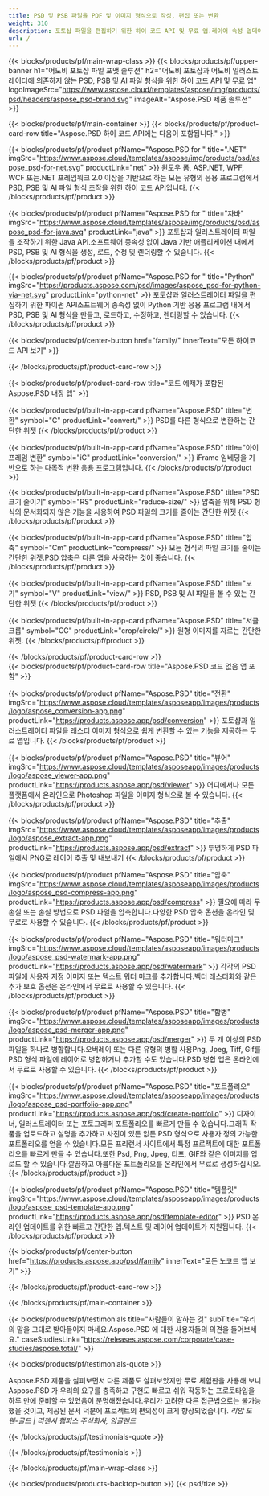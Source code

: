 ```yaml
---
title: PSD 및 PSB 파일을 PDF 및 이미지 형식으로 작성, 편집 또는 변환
weight: 310
description: 포토샵 파일을 편집하기 위한 하이 코드 API 및 무료 앱.레이어 속성 업데이트, 워터마크 추가, 회전 스케일, 플립 크롭 디더링, 래스터 변환 기능.
url: /
---
```


{{< blocks/products/pf/main-wrap-class >}}
{{< blocks/products/pf/upper-banner h1="어도비 포토샵 파일 포맷 솔루션" h2="어도비 포토샵과 어도비 일러스트레이터에 의존하지 않는 PSD, PSB 및 AI 파일 형식을 위한 하이 코드 API 및 무료 앱" logoImageSrc="https://www.aspose.cloud/templates/aspose/img/products/psd/headers/aspose_psd-brand.svg" imageAlt="Aspose.PSD 제품 솔루션" >}}

{{< blocks/products/pf/main-container >}}
{{< blocks/products/pf/product-card-row title="Aspose.PSD 하이 코드 API에는 다음이 포함됩니다." >}}

{{< blocks/products/pf/product pfName="Aspose.PSD for " title=".NET" imgSrc="https://www.aspose.cloud/templates/aspose/img/products/psd/aspose_psd-for-net.svg" productLink="net" >}}
윈도우 폼, ASP.NET, WPF, WCF 또는.NET 프레임워크 2.0 이상을 기반으로 하는 모든 유형의 응용 프로그램에서 PSD, PSB 및 AI 파일 형식 조작을 위한 하이 코드 API입니다.
{{< /blocks/products/pf/product >}}

{{< blocks/products/pf/product pfName="Aspose.PSD for " title="자바" imgSrc="https://www.aspose.cloud/templates/aspose/img/products/psd/aspose_psd-for-java.svg" productLink="java" >}}
포토샵과 일러스트레이터 파일을 조작하기 위한 Java API.소프트웨어 종속성 없이 Java 기반 애플리케이션 내에서 PSD, PSB 및 AI 형식을 생성, 로드, 수정 및 렌더링할 수 있습니다.
{{< /blocks/products/pf/product >}}

{{< blocks/products/pf/product pfName="Aspose.PSD for " title="Python" imgSrc="https://products.aspose.com/psd/images/aspose_psd-for-python-via-net.svg" productLink="python-net" >}}
포토샵과 일러스트레이터 파일을 편집하기 위한 파이썬 API소프트웨어 종속성 없이 Python 기반 응용 프로그램 내에서 PSD, PSB 및 AI 형식을 만들고, 로드하고, 수정하고, 렌더링할 수 있습니다.
{{< /blocks/products/pf/product >}}

{{< blocks/products/pf/center-button href="family/" innerText="모든 하이코드 API 보기" >}}

{{< /blocks/products/pf/product-card-row >}}

{{< blocks/products/pf/product-card-row title="코드 예제가 포함된 Aspose.PSD 내장 앱" >}}

{{< blocks/products/pf/built-in-app-card pfName="Aspose.PSD" title="변환" symbol="C" productLink="convert/" >}}
PSD를 다른 형식으로 변환하는 간단한 위젯
{{< /blocks/products/pf/product >}}

{{< blocks/products/pf/built-in-app-card pfName="Aspose.PSD" title="아이프레임 변환" symbol="iC" productLink="conversion/" >}}
iFrame 임베딩을 기반으로 하는 다목적 변환 응용 프로그램입니다.
{{< /blocks/products/pf/product >}}

{{< blocks/products/pf/built-in-app-card pfName="Aspose.PSD" title="PSD 크기 줄이기" symbol="RS" productLink="reduce-size/" >}}
압축을 위해 PSD 형식의 문서화되지 않은 기능을 사용하여 PSD 파일의 크기를 줄이는 간단한 위젯
{{< /blocks/products/pf/product >}}

{{< blocks/products/pf/built-in-app-card pfName="Aspose.PSD" title="압축" symbol="Cm" productLink="compress/" >}}
모든 형식의 파일 크기를 줄이는 간단한 위젯.PSD 압축은 다른 앱을 사용하는 것이 좋습니다.
{{< /blocks/products/pf/product >}}

{{< blocks/products/pf/built-in-app-card pfName="Aspose.PSD" title="보기" symbol="V" productLink="view/" >}}
PSD, PSB 및 AI 파일을 볼 수 있는 간단한 위젯
{{< /blocks/products/pf/product >}}

{{< blocks/products/pf/built-in-app-card pfName="Aspose.PSD" title="서클 크롭" symbol="CC" productLink="crop/circle/" >}}
원형 이미지를 자르는 간단한 위젯.
{{< /blocks/products/pf/product >}}
									
{{< /blocks/products/pf/product-card-row >}}										   
{{< blocks/products/pf/product-card-row title="Aspose.PSD 코드 없음 앱 포함" >}}

{{< blocks/products/pf/product pfName="Aspose.PSD" title="전환" imgSrc="https://www.aspose.cloud/templates/asposeapp/images/products/logo/aspose_conversion-app.png" productLink="https://products.aspose.app/psd/conversion" >}}
포토샵과 일러스트레이터 파일을 래스터 이미지 형식으로 쉽게 변환할 수 있는 기능을 제공하는 무료 앱입니다.
{{< /blocks/products/pf/product >}}

{{< blocks/products/pf/product pfName="Aspose.PSD" title="뷰어" imgSrc="https://www.aspose.cloud/templates/asposeapp/images/products/logo/aspose_viewer-app.png" productLink="https://products.aspose.app/psd/viewer" >}}
어디에서나 모든 플랫폼에서 온라인으로 Photoshop 파일을 이미지 형식으로 볼 수 있습니다.
{{< /blocks/products/pf/product >}}

{{< blocks/products/pf/product pfName="Aspose.PSD" title="추출" imgSrc="https://www.aspose.cloud/templates/asposeapp/images/products/logo/aspose_extract-app.png" productLink="https://products.aspose.app/psd/extract" >}}
투명하게 PSD 파일에서 PNG로 레이어 추출 및 내보내기
{{< /blocks/products/pf/product >}}

{{< blocks/products/pf/product pfName="Aspose.PSD" title="압축" imgSrc="https://www.aspose.cloud/templates/asposeapp/images/products/logo/aspose_psd-compress-app.png" productLink="https://products.aspose.app/psd/compress" >}}
필요에 따라 무손실 또는 손실 방법으로 PSD 파일을 압축합니다.다양한 PSD 압축 옵션을 온라인 및 무료로 사용할 수 있습니다.
{{< /blocks/products/pf/product >}}

{{< blocks/products/pf/product pfName="Aspose.PSD" title="워터마크" imgSrc="https://www.aspose.cloud/templates/asposeapp/images/products/logo/aspose_psd-watermark-app.png" productLink="https://products.aspose.app/psd/watermark" >}}
각각의 PSD 파일에 사용자 지정 이미지 또는 텍스트 워터 마크를 추가합니다.벡터 래스터화와 같은 추가 보호 옵션은 온라인에서 무료로 사용할 수 있습니다.
{{< /blocks/products/pf/product >}}

{{< blocks/products/pf/product pfName="Aspose.PSD" title="합병" imgSrc="https://www.aspose.cloud/templates/asposeapp/images/products/logo/aspose_psd-merger-app.png" productLink="https://products.aspose.app/psd/merger" >}}
두 개 이상의 PSD 파일을 하나로 병합합니다.오버레이 또는 다른 유형의 병합 사용Png, Jpeg, Tiff, Gif를 PSD 형식 파일에 레이어로 병합하거나 추가할 수도 있습니다.PSD 병합 앱은 온라인에서 무료로 사용할 수 있습니다.
{{< /blocks/products/pf/product >}}

{{< blocks/products/pf/product pfName="Aspose.PSD" title="포트폴리오" imgSrc="https://www.aspose.cloud/templates/asposeapp/images/products/logo/aspose_psd-portfolio-app.png" productLink="https://products.aspose.app/psd/create-portfolio" >}}
디자이너, 일러스트레이터 또는 포토그래퍼 포트폴리오를 빠르게 만들 수 있습니다.그래픽 작품을 업로드하고 설명을 추가하고 사진이 있든 없든 PSD 형식으로 사용자 정의 가능한 포트폴리오를 얻을 수 있습니다.모든 프리랜서 사이트에서 특정 프로젝트에 대한 포트폴리오를 빠르게 만들 수 있습니다.또한 Psd, Png, Jpeg, 티프, GIF와 같은 이미지를 업로드 할 수 있습니다.깔끔하고 아름다운 포트폴리오를 온라인에서 무료로 생성하십시오.
{{< /blocks/products/pf/product >}}

{{< blocks/products/pf/product pfName="Aspose.PSD" title="템플릿" imgSrc="https://www.aspose.cloud/templates/asposeapp/images/products/logo/aspose_psd-template-app.png" productLink="https://products.aspose.app/psd/template-editor" >}}
PSD 온라인 업데이트를 위한 빠르고 간단한 앱.텍스트 및 레이어 업데이트가 지원됩니다.
{{< /blocks/products/pf/product >}}

{{< blocks/products/pf/center-button href="https://products.aspose.app/psd/family" innerText="모든 노코드 앱 보기" >}}

{{< /blocks/products/pf/product-card-row >}}

{{< /blocks/products/pf/main-container >}}

{{< blocks/products/pf/testimonials title="사람들이 말하는 것" subTitle="우리의 말을 그대로 받아들이지 마세요.Aspose.PSD 에 대한 사용자들의 의견을 들어보세요." caseStudiesLink="https://releases.aspose.com/corporate/case-studies/aspose.total/" >}}

{{< blocks/products/pf/testimonials-quote >}}
<p class="first">
 Aspose.PSD 제품을 살펴보면서 다른 제품도 살펴보았지만 무료 체험판을 사용해 보니 Aspose.PSD 가 우리의 요구를 충족하고 구현도 빠르고 쉬워 작동하는 프로토타입을 하루 만에 준비할 수 있었음이 분명해졌습니다.우리가 고려한 다른 접근법으로는 불가능했을 것이고, 제공된 문서 덕분에 프로젝트의 편의성이 크게 향상되었습니다.
 <em>
  리암 도웬-굴드 | 리젠시 햄퍼스 주식회사, 잉글랜드
 </em>
</p>

{{< /blocks/products/pf/testimonials-quote >}}

{{< /blocks/products/pf/testimonials >}}

{{< /blocks/products/pf/main-wrap-class >}}

{{< blocks/products/products-backtop-button >}}
{{< psd/tize >}}

